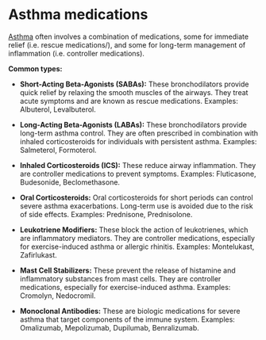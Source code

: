 # Asthma medications

[Asthma](../asthma/) often involves a combination of medications, some for immediate relief (i.e. rescue medications/), and some for long-term management of inflammation (i.e. controller medications).

**Common types:**

* **Short-Acting Beta-Agonists (SABAs):** These bronchodilators provide quick relief by relaxing the smooth muscles of the airways. They treat acute symptoms and are known as rescue medications. Examples: Albuterol, Levalbuterol.

* **Long-Acting Beta-Agonists (LABAs):** These bronchodilators provide long-term asthma control. They are often prescribed in combination with inhaled corticosteroids for individuals with persistent asthma. Examples: Salmeterol, Formoterol.

* **Inhaled Corticosteroids (ICS):** These reduce airway inflammation. They are controller medications to prevent symptoms. Examples: Fluticasone, Budesonide, Beclomethasone.

* **Oral Corticosteroids:** Oral corticosteroids for short periods can control severe asthma exacerbations. Long-term use is avoided due to the risk of side effects. Examples: Prednisone, Prednisolone.

* **Leukotriene Modifiers:** These block the action of leukotrienes, which are inflammatory mediators. They are controller medications, especially for exercise-induced asthma or allergic rhinitis. Examples: Montelukast, Zafirlukast.

* **Mast Cell Stabilizers:** These prevent the release of histamine and inflammatory substances from mast cells. They are controller medications, especially for exercise-induced asthma. Examples: Cromolyn, Nedocromil.

* **Monoclonal Antibodies:** These are biologic medications for severe asthma that target components of the immune system. Examples: Omalizumab, Mepolizumab, Dupilumab, Benralizumab.

